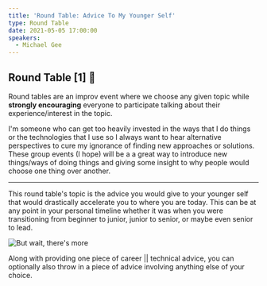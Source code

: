 ```yaml
---
title: 'Round Table: Advice To My Younger Self'
type: Round Table
date: 2021-05-05 17:00:00
speakers:
  - Michael Gee
---
```


## Round Table [1] 🎉

Round tables are an improv event where we choose any given topic while **strongly encouraging** everyone to participate talking about their experience/interest in the topic.

I'm someone who can get too heavily invested in the ways that I do things or the technologies that I use so I always want to hear alternative perspectives to cure my ignorance of finding new approaches or solutions. These group events (I hope) will be a a great way to introduce new things/ways of doing things and giving some insight to why people would choose one thing over another.

---

This round table's topic is the advice you would give to your younger self that would drastically accelerate you to where you are today. This can be at any point in your personal timeline whether it was when you were transitioning from beginner to junior, junior to senior, or maybe even senior to lead.

![But wait, there's more](https://media.giphy.com/media/9V1F9o1pBjsxFzHzBr/giphy.gif)

Along with providing one piece of career || technical advice, you can optionally also throw in a piece of advice involving anything else of your choice.
